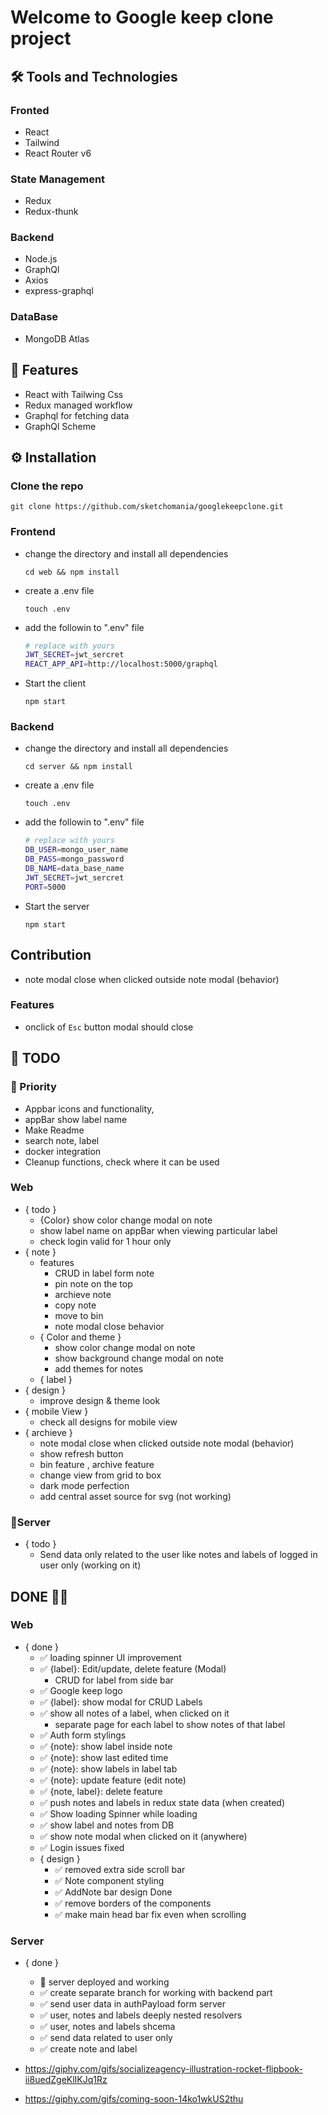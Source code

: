 # Welcome to Google keep clone project

## 🛠️ Tools and Technologies

### Fronted

- React
- Tailwind
- React Router v6

### State Management

- Redux
- Redux-thunk

### Backend

- Node.js
- GraphQl
- Axios
- express-graphql

### DataBase

- MongoDB Atlas

## 📄 Features

- React with Tailwing Css
- Redux managed workflow
- Graphql for fetching data
- GraphQl Scheme

## ⚙️ Installation

### Clone the repo

```
git clone https://github.com/sketchomania/googlekeepclone.git
```

### Frontend

- change the directory and install all dependencies

  ```
  cd web && npm install
  ```

- create a .env file
  ```
  touch .env
  ```
- add the followin to ".env" file
  ```bash
  # replace with yours
  JWT_SECRET=jwt_sercret
  REACT_APP_API=http://localhost:5000/graphql
  ```
- Start the client
  ```
  npm start
  ```

### Backend

- change the directory and install all dependencies

  ```
  cd server && npm install
  ```

- create a .env file
  ```
  touch .env
  ```
- add the followin to ".env" file
  ```bash
  # replace with yours
  DB_USER=mongo_user_name
  DB_PASS=mongo_password
  DB_NAME=data_base_name
  JWT_SECRET=jwt_sercret
  PORT=5000
  ```
- Start the server
  ```
  npm start
  ```

## Contribution

- note modal close when clicked outside note modal (behavior)

### Features

- onclick of `Esc` button modal should close

## 📃 TODO

### 📌 Priority

- Appbar icons and functionality,
- appBar show label name
- Make Readme
- search note, label
- docker integration
- Cleanup functions, check where it can be used

### Web

- { todo }
  - {Color} show color change modal on note
  - show label name on appBar when viewing particular label
  - check login valid for 1 hour only
- { note }
  - features
    - CRUD in label form note
    - pin note on the top
    - archieve note
    - copy note
    - move to bin
    - note modal close behavior
  - { Color and theme }
    - show color change modal on note
    - show background change modal on note
    - add themes for notes
  - { label }
- { design }
  - improve design & theme look
- { mobile View }
  - check all designs for mobile view
- { archieve }
  - note modal close when clicked outside note modal (behavior)
  - show refresh button
  - bin feature , archive feature
  - change view from grid to box
  - dark mode perfection
  - add central asset source for svg (not working)

### 📃Server

- { todo }
  - Send data only related to the user like notes and labels of logged in user only (working on it)

## DONE 🎉🎉

### Web

- { done }
  - ✅ loading spinner UI improvement
  - ✅ {label}: Edit/update, delete feature (Modal)
    - CRUD for label from side bar
  - ✅ Google keep logo
  - ✅ {label}: show modal for CRUD Labels
  - ✅ show all notes of a label, when clicked on it
    - separate page for each label to show notes of that label
  - ✅ Auth form stylings
  - ✅ {note}: show label inside note
  - ✅ {note}: show last edited time
  - ✅ {note}: show labels in label tab
  - ✅ {note}: update feature (edit note)
  - ✅ {note, label}: delete feature
  - ✅ push notes and labels in redux state data (when created)
  - ✅ Show loading Spinner while loading
  - ✅ show label and notes from DB
  - ✅ show note modal when clicked on it (anywhere)
  - ✅ Login issues fixed
  - { design }
    - ✅ removed extra side scroll bar
    - ✅ Note component styling
    - ✅ AddNote bar design Done
    - ✅ remove borders of the components
    - ✅ make main head bar fix even when scrolling

### Server

- { done }

  - 🎉 server deployed and working
  - ✅ create separate branch for working with backend part
  - ✅ send user data in authPayload form server
  - ✅ user, notes and labels deeply nested resolvers
  - ✅ user, notes and labels shcema
  - ✅ send data related to user only
  - ✅ create note and label

- https://giphy.com/gifs/socializeagency-illustration-rocket-flipbook-ii8uedZgeKlIKJq1Rz
- https://giphy.com/gifs/coming-soon-14ko1wkUS2thu
